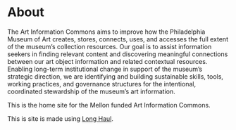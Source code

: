 <h1 class="pageTitle">About</h1>
<p>The Art Information Commons aims to improve how the Philadelphia Museum of Art creates, stores, connects, uses, and accesses the full extent of the museum’s collection resources. Our goal is to assist information seekers in finding relevant content and discovering meaningful connections between our art object information and related contextual resources. Enabling long-term institutional change in support of the museum’s strategic direction, we are identifying and building sustainable skills, tools, working practices, and governance structures for the intentional, coordinated stewardship of the museum’s art information.</p>



This is the home site for the Mellon funded Art Information Commons. 

This is site is made using [Long Haul](http://github.com/brianmaierjr/long-haul).
